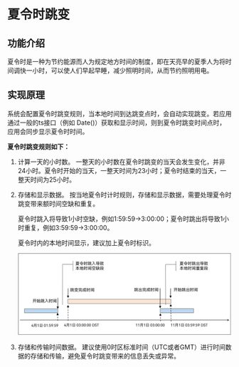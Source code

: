 # 夏令时跳变


## 功能介绍

夏令时是一种为节约能源而人为规定地方时间的制度，即在天亮早的夏季人为将时间调快一小时，可以使人们早起早睡，减少照明时间，从而节约照明用电。


## 实现原理

系统会配置夏令时跳变规则，当本地时间到达跳变点时，会自动实现跳变。若应用通过一般的ts接口（例如 Date()）获取和显示时间，则到夏令时跳变时间点时，应用会同步显示夏令时时间。

**夏令时跳变规则如下：**

1. 计算一天的小时数。
   一整天的小时数在夏令时跳变的当天会发生变化，并非24小时。夏令时开始的当天，一整天时间为23小时；夏令时结束的当天，一整天时间为25小时。

2. 存储和显示数据。
   按当地夏令时计时规则，存储和显示数据，需要处理夏令时跳变带来额时间空缺和重复。

   夏令时跳入将导致1小时空缺，例如1:59:59→3:00:00；夏令时跳出将导致1小时重复，例如3:59:59→3:00:00。

   夏令时内的本地时间显示，建议加上夏令时标识。

   ![图片1](figures/图片1.png)

3. 存储和传输时间数据。
   建议使用0时区标准时间（UTC或者GMT）进行时间数据的存储和传输，避免夏令时跳变带来的信息丢失或异常。

